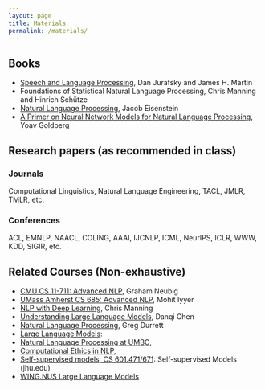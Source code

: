 ```yaml
---
layout: page
title: Materials
permalink: /materials/
---
```



## Books

* [Speech and Language Processing](https://web.stanford.edu/~jurafsky/slp3/), Dan Jurafsky and James H. Martin
* Foundations of Statistical Natural Language Processing, Chris Manning and Hinrich Schütze
* [Natural Language Processing](https://github.com/jacobeisenstein/gt-nlp-class/blob/master/notes/eisenstein-nlp-notes.pdf), Jacob Eisenstein
* [A Primer on Neural Network Models for Natural Language Processing](http://u.cs.biu.ac.il/~yogo/nnlp.pdf), Yoav Goldberg

## Research papers (as recommended in class)

### Journals
Computational Linguistics, Natural Language Engineering, TACL, JMLR, TMLR, etc.

### Conferences
ACL, EMNLP, NAACL, COLING, AAAI, IJCNLP, ICML, NeurIPS, ICLR, WWW, KDD, SIGIR, etc. 

## Related Courses (Non-exhaustive)

* [CMU CS 11-711: Advanced NLP](http://www.phontron.com/class/anlp2022/), Graham Neubig
* [UMass Amherst CS 685: Advanced NLP](https://people.cs.umass.edu/~miyyer/cs685/), Mohit Iyyer 
* [NLP with Deep Learning](http://web.stanford.edu/class/cs224n/), Chris Manning
* [Understanding Large Language Models](https://www.cs.princeton.edu/courses/archive/fall22/cos597G/), Danqi Chen
* [Natural Language Processing](https://www.cs.utexas.edu/~gdurrett/courses/online-course/materials.html), Greg Durrett 
* [Large Language Models](https://stanford-cs324.github.io/winter2022/): 
* [Natural Language Processing at UMBC](https://laramartin.net/NLP-class/), 
* [Computational Ethics in NLP](https://demo.clab.cs.cmu.edu/ethical_nlp/), 
* [Self-supervised models, CS 601.471/671](): Self-supervised Models (jhu.edu)
* [WING.NUS Large Language Models](https://wing-nus.github.io/cs6101/)

